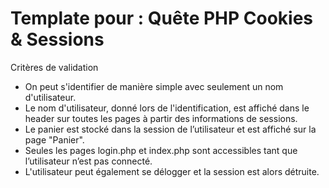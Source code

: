 # Template pour : Quête PHP Cookies & Sessions

Critères de validation

* On peut s'identifier de manière simple avec seulement un nom d'utilisateur.
* Le nom d'utilisateur, donné lors de l'identification, est affiché dans le header sur toutes les pages à partir des informations de sessions.
* Le panier est stocké dans la session de l’utilisateur et est affiché sur la page "Panier".
* Seules les pages login.php et index.php sont accessibles tant que l’utilisateur n’est pas connecté.
* L'utilisateur peut également se délogger et la session est alors détruite.






